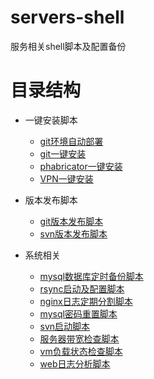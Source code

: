# servers-shell
服务相关shell脚本及配置备份

# 目录结构

* 一键安装脚本
    
    * [git环境自动部署](./1key-install-shell/git-auto-deploy/)
    * [git一键安装](./1key-install-shell/sh-git-0.1/)
    * [phabricator一键安装](./1key-install-shell/sh-phabricator-0.1/)
    * [VPN一键安装](./1key-install-shell/sh-vpn/)

* 版本发布脚本

    * [git版本发布脚本](./deploy-shell/git/)
    * [svn版本发布脚本](./deploy-shell/svn/)
 
* 系统相关
    
    * [mysql数据库定时备份脚本](./system/dbshell/)
    * [rsync启动及配置脚本](./system/rsync/)
    * [nginx日志定期分割脚本](./system/cutnginxlog.sh)
    * [mysql密码重置脚本](./system/mysql_passwd_utf8.sh)
    * [svn启动脚本](./system/svnd)
    * [服务器带宽检查脚本](./system/vmnetcheckutf8.sh)
    * [vm负载状态检查脚本](./system/vmstatuscheck.sh)
    * [web日志分析脚本](./system/weblogcheckutf8.sh)
